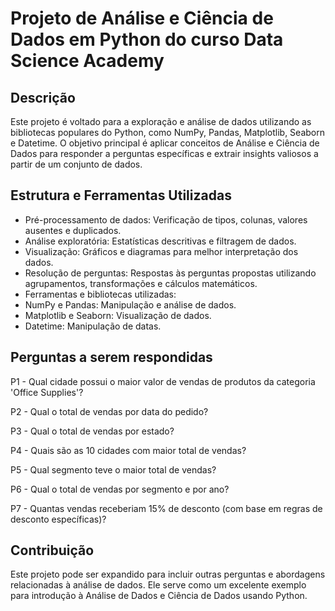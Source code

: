 # Projeto de Análise e Ciência de Dados em Python do curso Data Science Academy

## Descrição
Este projeto é voltado para a exploração e análise de dados utilizando as bibliotecas populares do Python, como NumPy, Pandas, Matplotlib, Seaborn e Datetime. O objetivo principal é aplicar conceitos de Análise e Ciência de Dados para responder a perguntas específicas e extrair insights valiosos a partir de um conjunto de dados.

## Estrutura e Ferramentas Utilizadas

- Pré-processamento de dados: Verificação de tipos, colunas, valores ausentes e duplicados.
- Análise exploratória: Estatísticas descritivas e filtragem de dados.
- Visualização: Gráficos e diagramas para melhor interpretação dos dados.
- Resolução de perguntas: Respostas às perguntas propostas utilizando agrupamentos, transformações e cálculos matemáticos.
- Ferramentas e bibliotecas utilizadas:
- NumPy e Pandas: Manipulação e análise de dados.
- Matplotlib e Seaborn: Visualização de dados.
- Datetime: Manipulação de datas.

## Perguntas a serem respondidas

P1 - Qual cidade possui o maior valor de vendas de produtos da categoria 'Office Supplies'?

P2 - Qual o total de vendas por data do pedido?

P3 - Qual o total de vendas por estado?

P4 - Quais são as 10 cidades com maior total de vendas?

P5 - Qual segmento teve o maior total de vendas?

P6 - Qual o total de vendas por segmento e por ano?

P7 - Quantas vendas receberiam 15% de desconto (com base em regras de desconto específicas)?

## Contribuição
Este projeto pode ser expandido para incluir outras perguntas e abordagens relacionadas à análise de dados. Ele serve como um excelente exemplo para introdução à Análise de Dados e Ciência de Dados usando Python.

